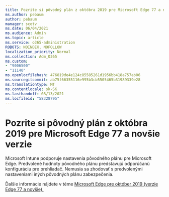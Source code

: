 ```yaml
---
title: Pozrite si pôvodný plán z októbra 2019 pre Microsoft Edge 77 a novšie verzie
ms.author: pebaum
author: pebaum
manager: scotv
ms.date: 06/04/2021
ms.audience: Admin
ms.topic: article
ms.service: o365-administration
ROBOTS: NOINDEX, NOFOLLOW
localization_priority: Normal
ms.collection: Adm_O365
ms.custom:
- "9006500"
- "11140"
ms.openlocfilehash: 476819de4e124c85585261d1956bb418a757ab06
ms.sourcegitcommit: ab75f66355116e995b3cb5505465b31989339e28
ms.translationtype: MT
ms.contentlocale: sk-SK
ms.lasthandoff: 08/13/2021
ms.locfileid: "58328795"
---
```

# <a name="view-the-october-2019-baseline-for-microsoft-edge-versions-77-and-later"></a>Pozrite si pôvodný plán z októbra 2019 pre Microsoft Edge 77 a novšie verzie

Microsoft Intune podporuje nastavenia pôvodného plánu pre Microsoft Edge. Predvolené hodnoty pôvodného plánu predstavujú odporúčanú konfiguráciu pre prehliadač. Nemusia sa zhodovať s predvolenými nastaveniami iných pôvodných plánu zabezpečenia.

Ďalšie informácie nájdete v téme [Microsoft Edge pre október 2019 (verzie Edge 77 a novšie).](https://docs.microsoft.com/mem/intune/protect/security-baseline-settings-edge?pivots=edge-october-2019)